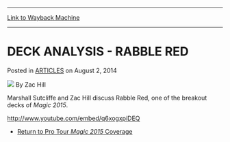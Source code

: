 
---
[Link to Wayback Machine](https://web.archive.org/web/20151027133320/http://magic.wizards.com/en/articles/archive/deck-analysis-rabble-red-2014-08-02)

[_metadata_:author]:- "Zac Hill "
[_metadata_:description]:- "Marshall Sutcliffe and Zac Hill discuss Rabble Red, one of the breakout decks of Magic 2015.  Return to Pro Tour Magic 2015 Coverage"
[_metadata_:generator]:- "Drupal 7 (http://drupal.org)"
[_metadata_:node]:- "256551"
[_metadata_:publish_date]:- "2014-08-02"
[_metadata_:source]:- "div-main-content"
[_metadata_:title]:- "DECK ANALYSIS - RABBLE RED"
[_metadata_:wayback_capture_timestamp]:- "2015-10-27 13:33:20"
[_metadata_:wayback_raw_url]:- "https://web.archive.org/web/20151027133320id_/http://magic.wizards.com/en/articles/archive/deck-analysis-rabble-red-2014-08-02"
[_metadata_:wayback_url]:- "http://magic.wizards.com/en/articles/archive/deck-analysis-rabble-red-2014-08-02"
---


DECK ANALYSIS - RABBLE RED
==========================



 Posted in [ARTICLES](/en/articles)
 on August 2, 2014 






![](https://media.magic.wizards.com/styles/auth_small/public/images/person/authorpic_zachill.jpg)
By Zac Hill 










Marshall Sutcliffe and Zac Hill discuss Rabble Red, one of the breakout decks of *Magic 2015*.



<http://www.youtube.com/embed/q6xogxpiDEQ>
* [Return to Pro Tour *Magic 2015* Coverage](http://magic.wizards.com/en/events/coverage/ptm15)

 




